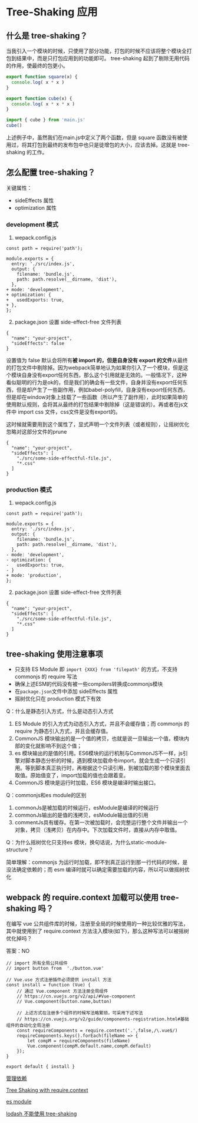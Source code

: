 # Tree-Shaking 应用

## 什么是 tree-shaking？

当我引入一个模块的时候，只使用了部分功能，打包的时候不应该将整个模块全打包到结果中，而是只打包应用到的功能即可。
tree-shaking 起到了剔除无用代码的作用，使最终的包更小。

``` main.js
export function square(x) {
  console.log( x * x )
}

export function cube(x) {
  console.log( x * x * x )
}
```

``` index.js
import { cube } from 'main.js'
cube()
```

上述例子中，虽然我们在main.js中定义了两个函数，但是 square 函数没有被使用过，将其打包到最终的发布包中也只是徒增包的大小，应该去掉。这就是 tree-shaking 的工作。

## 怎么配置 tree-shaking？

关键属性：
* sideEffects 属性
* optimization 属性

### development 模式
1. wepack.config.js
```
const path = require('path');

module.exports = {
  entry: './src/index.js',
  output: {
    filename: 'bundle.js',
    path: path.resolve(__dirname, 'dist'),
  },
+ mode: 'development',
+ optimization: {
+   usedExports: true,
+ },
};
```
2. package.json 设置 side-effect-free 文件列表

```
{
  "name": "your-project",
  "sideEffects": false
}

```
设置值为 false 默认会将所有**被 import 的，但是自身没有 export 的文件**从最终的打包文件中剔除掉。因为webpack简单地认为如果你引入了一个模块，但是这个模块自身没有export任何东西，那么这个引用就是无效的。一般情况下，这种看似聪明的行为是ok的，但是我们的确会有一些文件，自身并没有export任何东西，但是却产生了一些副作用，例如babel-polyfill，自身没有export任何东西，但是却在window对象上挂载了一些函数（所以产生了副作用），此时如果简单的使用默认规则，会将其从最终的打包结果中剔除掉（这是错误的）。再或者在js文件中 import css 文件，css文件是没有export的。

这时候就需要用到这个属性了，显式声明一个文件列表（或者规则），让摇树优化忽略对这部分文件的prune

```
{
  "name": "your-project",
  "sideEffects": [
    "./src/some-side-effectful-file.js",
    "*.css"
  ]
}
```

### production 模式

1. wepack.config.js
```
const path = require('path');

module.exports = {
  entry: './src/index.js',
  output: {
    filename: 'bundle.js',
    path: path.resolve(__dirname, 'dist'),
  },
- mode: 'development',
- optimization: {
-   usedExports: true,
- }
+ mode: 'production',
};
```
2. package.json 设置 side-effect-free 文件列表

```
{
  "name": "your-project",
  "sideEffects": [
    "./src/some-side-effectful-file.js",
    "*.css"
  ]
}

```

## tree-shaking 使用注意事项

* 只支持 ES Module 即 `import {XXX} from 'filepath'` 的方式，不支持 commonjs 的 require 写法
* 确保上述ESM的代码没有被一些compilers转换成commonjs模块
* 在`package.json`文件中添加 sideEffects 属性
* 摇树优化只在 production 模式下有效

Q：什么是静态引入方式，什么是动态引入方式

1. ES Module 的引入方式为动态引入方式，并且不会缓存值；而 commonjs 的 require 为静态引入方式，并且会缓存值。
2. CommonJS 模块输出的是一个值的拷贝，也就是说一旦输出一个值，模块内部的变化就影响不到这个值；
3. es 模块输出的是值的引用。ES6模块的运行机制与CommonJS不一样，js引擎对脚本静态分析的时候，遇到模块加载命令import，就会生成一个只读引用。等到脚本真正执行时，再根据这个只读引用，到被加载的那个模块里面去取值。原始值变了，import加载的值也会跟着变。
4. CommonJS 模块是运行时加载，ES6 模块是编译时输出接口。

Q：commonjs和es module的区别
1. commonJs是被加载的时候运行，esModule是编译的时候运行
2. commonJs输出的是值的浅拷贝，esModule输出值的引用
3. commentJs具有缓存。在第一次被加载时，会完整运行整个文件并输出一个对象，拷贝（浅拷贝）在内存中。下次加载文件时，直接从内存中取值。

Q：为什么摇树优化只支持es 模块，换句话说，为什么static-module-structure？

简单理解：commonjs 为运行时加载，即不到真正运行到那一行代码的时候，是没法确定依赖的；而 esm 编译时就可以确定需要加载的内容，所以可以做摇树优化

## webpack 的 require.context 加载可以使用 tree-shaking 吗？
在编写 vue 公共组件库的时候，注册至全局的时候使用的一种比较优雅的写法，其中就使用到了 require.context 方法注入模块(如下)，那么这种写法可以被摇树优化掉吗？

答案：NO

```
// import 所有全局公共组件
// import button from  './button.vue'

// Vue.use 方式注册插件必须提供 install 方法
const install = function (Vue) {
    // 通过 Vue.component 方法注册全局组件
    // https://cn.vuejs.org/v2/api/#Vue-component
    // Vue.component(button.name,button)

    // 上述方式在注册多个组件的时候写法略繁琐，可采用下述写法
    // https://cn.vuejs.org/v2/guide/components-registration.html#基础组件的自动化全局注册
    const requireComponents = require.context('.',false,/\.vue$/)
    requireComponents.keys().forEach(fileName => {
        let compM = requireComponents(fileName)
        Vue.component(compM.default.name,compM.default)
    });
}

export default { install }
```

[管理依赖](https://webpack.docschina.org/guides/dependency-management/#require-context)

[Tree Shaking with require.context](https://github.com/webpack/webpack/issues/4181)

[es module](https://exploringjs.com/es6/ch_modules.html#static-module-structure)

[lodash 不能使用 tree-shaking](https://www.zhihu.com/question/333421533/answer/764963886)